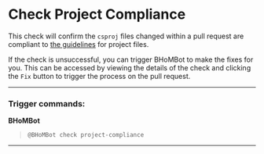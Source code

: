 # Check Project Compliance

This check will confirm the `csproj` files changed within a pull request are compliant to [the guidelines](Project-References-and-Build-Paths) for project files.

If the check is unsuccessful, you can trigger BHoMBot to make the fixes for you. This can be accessed by viewing the details of the check and clicking the `Fix` button to trigger the process on the pull request.

***

### Trigger commands:

**BHoMBot**
>`@BHoMBot check project-compliance`

***
